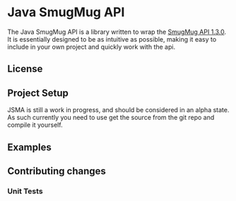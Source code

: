 # Java SmugMug API

The Java SmugMug API is a library written to wrap the [SmugMug API 1.3.0](http://wiki.smugmug.net/display/API/API+1.3.0). It is essentially designed to be as intuitive as possible, making it easy to include in your own project and quickly work with the api. 

## License

## Project Setup

JSMA is still a work in progress, and should be considered in an alpha state. As such currently you need to use get the source from the git repo and compile it yourself.

## Examples

## Contributing changes

### Unit Tests